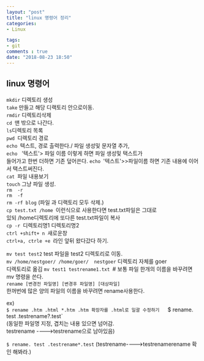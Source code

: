 ```yaml
---
layout: "post"
title: "linux 명령어 정리"
categories:
- Linux   

tags:
- git     
comments : true
date: "2018-08-23 18:50"
---
```

## linux 명령어 

`mkdir` 디렉토리 생성  
`take` 만들고 해당 디랙토리 안으로이동.  
`rmdir`  디렉토리삭제   
`cd `맨 밖으로 나간다.  
`ls`디렉토리 목록  
`pwd `디렉토리 경로  
`echo `텍스트, 경로 출력한다./ 파일 생성및 문자열 추가,   
`echo ` '텍스트'> 파일 이름  이렇게 하면 파일 생성및 택스트가  
들어가고 한번 더하면 기존 덮어쓴다. 
`echo `'텍스트'>>파일이름 하면 기존 내용에 이어서 택스트써진다.  
`cat `파일 내용보기  
`touch` 그냥 파일 생성.  
`rm  -r `  
`rm  -f`  
`rm -rf blog` (파일 과 디랙토리 모두 삭제.)  
`cp test.txt /home `이런식으로 사용한다면 test.txt파일은 그대로  
있되 /home디렉토리에 또다른 test.txt파일이 복사  
`cp -r `디렉토리명1 디렉토리명2  
`ctrl +shift+ n `새로운창  
`ctrl+a, ctrle +e `라인 앞뒤 왔다갔다 하기.  

`mv test test2`  test 파일을 test2 디렉토리로 이동.  
`mv /home/nestgoer/ /home/goer/  nestgoer` 디렉토리 자체를 goer  
디렉토리로 옮김
`mv test1 testrename1.txt `# 보통 파일 한개의 이름을 바꾸려면  
mv 명령을 쓴다.  
`rename [변경전 파일명] [변경후 파일명] [대상파일]`   
한꺼번에 많은 양의 파일의 이름을 바꾸려면 rename사용한다.  

ex)  
`$ rename .htm .html *.htm .htm 확장자를 .html로 일괄 수정하기  
`$ rename. test .testrename?.test`    
(동일한 파일명 지정, 겹치는 내용 있으면 넘어감.       
testrename ---->testrename으로 남아있음)    

`$ rename. test .testrename*.test` (testrename---->testrenamerename 확인 해봐라.)



